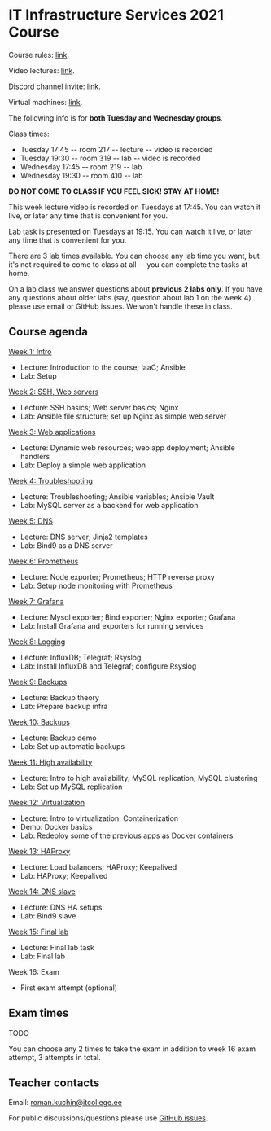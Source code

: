 # IT Infrastructure Services 2021 Course

Course rules: [link](rules.md).

Video lectures: [link](https://echo360.org.uk/section/559ad5e8-d6ce-4c29-aa70-794283596162/public).

[Discord](https://discord.com/download) channel invite: [link](https://discord.gg/psHaMpff).

Virtual machines: [link](http://193.40.156.86/students.html).

The following info is for **both Tuesday and Wednesday groups**.

Class times:

 - Tuesday 17:45 -- room 217 -- lecture -- video is recorded
 - Tuesday 19:30 -- room 319 -- lab -- video is recorded
 - Wednesday 17:45 -- room 219 -- lab
 - Wednesday 19:30 -- room 410 -- lab

**DO NOT COME TO CLASS IF YOU FEEL SICK! STAY AT HOME!**

This week lecture video is recorded on Tuesdays at 17:45. You can watch it live,
or later any time that is convenient for you.

Lab task is presented on Tuesdays at 19:15. You can watch it live, or later any
time that is convenient for you.

There are 3 lab times available. You can choose any lab time you want, but it's
not required to come to class at all -- you can complete the tasks at home.

On a lab class we answer questions about **previous 2 labs only**. If you have
any questions about older labs (say, question about lab 1 on the week 4) please
use email or GitHub issues. We won't handle these in class.


## Course agenda

[Week 1: Intro](./01-intro)
 - Lecture: Introduction to the course; IaaC; Ansible
 - Lab: Setup

[Week 2: SSH, Web servers](./02-web-server)
 - Lecture: SSH basics; Web server basics; Nginx
 - Lab: Ansible file structure; set up Nginx as simple web server

[Week 3: Web applications](./03-web-app)
 - Lecture: Dynamic web resources; web app deployment; Ansible handlers
 - Lab: Deploy a simple web application

[Week 4: Troubleshooting](./04-troubleshooting)
 - Lecture: Troubleshooting; Ansible variables; Ansible Vault
 - Lab: MySQL server as a backend for web application

[Week 5: DNS](./05-dns-server)
 - Lecture: DNS server; Jinja2 templates
 - Lab: Bind9 as a DNS server

[Week 6: Prometheus](./06-prometheus)
 - Lecture: Node exporter; Prometheus; HTTP reverse proxy
 - Lab: Setup node monitoring with Prometheus

[Week 7: Grafana](./07-grafana)
 - Lecture: Mysql exporter; Bind exporter; Nginx exporter; Grafana
 - Lab: Install Grafana and exporters for running services

[Week 8: Logging](./08-logging)
 - Lecture: InfluxDB; Telegraf; Rsyslog
 - Lab: Install InfluxDB and Telegraf; configure Rsyslog

[Week 9: Backups](./09-backups)
 - Lecture: Backup theory
 - Lab: Prepare backup infra

[Week 10: Backups](./10-backups)
 - Lecture: Backup demo
 - Lab: Set up automatic backups

[Week 11: High availability](./11-mysql-ha)
 - Lecture: Intro to high availability; MySQL replication; MySQL clustering
 - Lab: Set up MySQL replication

[Week 12: Virtualization](./12-docker)
 - Lecture: Intro to virtualization; Containerization
 - Demo: Docker basics
 - Lab: Redeploy some of the previous apps as Docker containers

[Week 13: HAProxy](./13-haproxy)
 - Lecture: Load balancers; HAProxy; Keepalived
 - Lab: HAProxy; Keepalived

[Week 14: DNS slave](./14-bind-slave)
 - Lecture: DNS HA setups
 - Lab: Bind9 slave

[Week 15: Final lab](./exam)
 - Lecture: Final lab task
 - Lab: Final lab

Week 16: Exam
 - First exam attempt (optional)

## Exam times

 TODO

You can choose any 2 times to take the exam in addition to week 16 exam attempt, 3 attempts in total.

## Teacher contacts

Email: roman.kuchin@itcollege.ee

For public discussions/questions please use [GitHub issues](https://github.com/romankuchin/ica0002-2021/issues).
